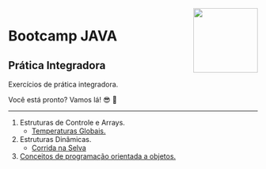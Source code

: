 <img src="https://i.ibb.co/M6nBBb0/mascote.png" align="right" width="130">

# Bootcamp JAVA

## Prática Integradora

Exercícios de prática integradora.

Você está pronto? Vamos lá! 😎 🤘

---

01. Estruturas de Controle e Arrays.
    - [Temperaturas Globais.](https://github.com/JoseMateusLeva/java-camp/tree/master/temperatura)
02. Estruturas Dinâmicas.
    - [Corrida na Selva ](https://github.com/JoseMateusLeva/java-camp/tree/master/corrida)
03. [Conceitos de programação orientada a objetos.](https://github.com/JoseMateusLeva/java-camp/tree/master/person)